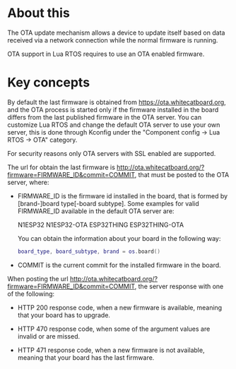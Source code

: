 # About this

The OTA update mechanism allows a device to update itself based on data received via a network connection while the normal firmware is running.

OTA support in Lua RTOS requires to use an OTA enabled firmware.

# Key concepts

By default the last firmware is obtained from https://ota.whitecatboard.org, and the OTA process is started only if the firmware installed in the board differs from the last published firmware in the OTA server. You can customize Lua RTOS and change the default OTA server to use your own server, this is done through Kconfig under the "Component config -> Lua RTOS -> OTA" category.

For security reasons only OTA servers with SSL enabled are supported.

The url for obtain the last firmware is http://ota.whitecatboard.org/?firmware=FIRMWARE_ID&commit=COMMIT, that must be posted to the OTA server, where:

* FIRMWARE_ID is the firmware id installed in the board, that is formed by [brand-]board type[-board subtype]. Some examples for valid FIRMWARE_ID available in the default OTA server are:

  N1ESP32
  N1ESP32-OTA
  ESP32THING
  ESP32THING-OTA

  You can obtain the information about your board in the following way:

  ```lua
  board_type, board_subtype, brand = os.board()
  ```
* COMMIT is the current commit for the installed firmware in the board.

When posting the url http://ota.whitecatboard.org/?firmware=FIRMWARE_ID&commit=COMMIT, the server response with one of the following:

* HTTP 200 response code, when a new firmware is available, meaning that your board has to upgrade.

* HTTP 470 response code, when some of the argument values are invalid or are missed.

* HTTP 471 response code, when a new firmware is not available, meaning that your board has the last firmware.